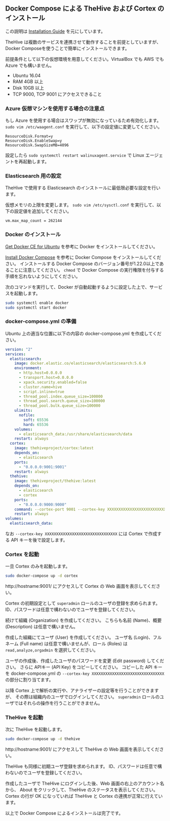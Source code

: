 ## Docker Compose による TheHive および Cortex のインストール

この説明は [Installation Guide](https://github.com/TheHive-Project/TheHiveDocs/blob/master/installation/install-guide.md#docker)
を元にしています。

TheHive は複数のサービスを連携させて動作することを前提としていますが、
Docker Composeを使うことで簡単にインストールできます。

前提条件として以下の仮想環境を用意してください。VirtualBox でも AWS でも Azure でも構いません。

* Ubuntu 16.04
* RAM 4GB 以上
* Disk 10GB 以上
* TCP 9000, TCP 9001 にアクセスできること

### Azure 仮想マシンを使用する場合の注意点

もし Azure を使用する場合はスワップが無効になっているため有効化します。
`sudo vim /etc/waagent.conf`  を実行して、以下の設定値に変更してください。

```
ResourceDisk.Format=y
ResourceDisk.EnableSwap=y
ResourceDisk.SwapSizeMB=4096
```

設定したら `sudo systemctl restart walinuxagent.service` で Linux エージェントを再起動します。

### Elasticsearch 用の設定

TheHive で使用する Elasticsearch のインストールに最低限必要な設定を行います。

仮想メモリの上限を変更します。
`sudo vim /etc/sysctl.conf` を実行して、以下の設定値を追加してください。

```
vm.max_map_count = 262144
```

### Docker のインストール

[Get Docker CE for Ubuntu](https://docs.docker.com/install/linux/docker-ce/ubuntu/) を参考に Docker をインストールしてください。

[Install Docker Compose](https://docs.docker.com/compose/install/) を参考に Docker Compose をインストールしてください。
インストールする Docker Compose のバージョン番号が1.22.0以上であることに注意してください。
`chmod` で Docker Compose の実行権限を付与する手順を忘れないようにしてください。

次のコマンドを実行して、Docker が自動起動するように設定した上で、サービスを起動します。

```bash
sudo systemctl enable docker
sudo systemctl start docker
```

### docker-compose.yml の準備

Ubuntu 上の適当な位置に以下の内容の docker-compose.yml を作成してください。

```yaml
version: "2"
services:
  elasticsearch:
    image: docker.elastic.co/elasticsearch/elasticsearch:5.6.0
    environment:
      - http.host=0.0.0.0
      - transport.host=0.0.0.0
      - xpack.security.enabled=false
      - cluster.name=hive
      - script.inline=true
      - thread_pool.index.queue_size=100000
      - thread_pool.search.queue_size=100000
      - thread_pool.bulk.queue_size=100000
    ulimits:
      nofile:
        soft: 65536
        hard: 65536
    volumes:
      - elasticsearch_data:/usr/share/elasticsearch/data
    restart: always
  cortex:
    image: thehiveproject/cortex:latest
    depends_on:
      - elasticsearch
    ports:
      - "0.0.0.0:9001:9001"
    restart: always
  thehive:
    image: thehiveproject/thehive:latest
    depends_on:
      - elasticsearch
      - cortex
    ports:
      - "0.0.0.0:9000:9000"
    command: --cortex-port 9001 --cortex-key XXXXXXXXXXXXXXXXXXXXXXXXXXXXXXXX
    restart: always
volumes:
  elasticsearch_data:
```

なお `--cortex-key XXXXXXXXXXXXXXXXXXXXXXXXXXXXXXXX` には Cortex で作成する API キーを後で設定します。

### Cortex を起動

一旦 Cortex のみを起動します。

```bash
sudo docker-compose up -d cortex
```

http://hostname:9001/ にアクセスして Cortex の Web 画面を表示してください。

Cortex の初期設定として `superadmin` ロールのユーザの登録を求められます。
ID、パスワードは任意で構わないのでユーザを登録してください。

続けて組織 (Organization) を作成してください。
こちらも名前 (Name)、概要 (Description) は任意で構いません。

作成した組織にてユーザ (User) を作成してください。
ユーザ名 (Login)、フルネーム (Full name) は任意で構いませんが、ロール (Roles) は `read,analyze,orgadmin` を選択してください。

ユーザの作成後、作成したユーザのパスワードを変更 (Edit password) してください。
さらに APIキー (API Key) をコピーしてください。
コピーした API キーを docker-compose.yml の `--cortex-key XXXXXXXXXXXXXXXXXXXXXXXXXXXXXXXX` の部分に割り当てます。

以降 Cortex 上で解析の実行や、アナライザーの設定等を行うことができますが、
その際は組織内のユーザでログインしてください。
`superadmin` ロールのユーザではそれらの操作を行うことができません。

### TheHive を起動

次に TheHive を起動します。

```bash
sudo docker-compose up -d thehive
```

http://hostname:9001/ にアクセスして TheHive の Web 画面を表示してください。

TheHive も同様に初期ユーザ登録を求められます。
ID、パスワードは任意で構わないのでユーザを登録してください。

作成したユーザで TheHive にログインした後、Web 画面の右上のアカウント名から、
About をクリックして、TheHive のステータスを表示してください。
Cortex の行が OK になっていれば TheHive と Cortex の連携が正常に行えています。

以上で Docker Compose によるインストールは完了です。
